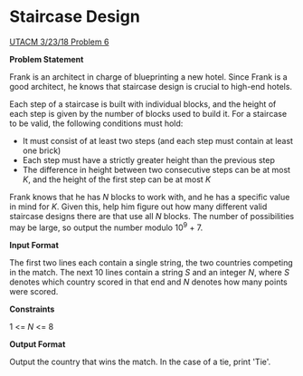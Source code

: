 # Staircase Design
[UTACM 3/23/18 Problem 6](https://www.hackerrank.com/contests/acm-32318/challenges/staircase-design)

**Problem Statement**

Frank is an architect in charge of blueprinting a new hotel. Since Frank is a good architect, he knows that staircase design is crucial to high-end hotels.

Each step of a staircase is built with individual blocks, and the height of each step is given by the number of blocks used to build it. For a staircase to be valid, the following conditions must hold:

- It must consist of at least two steps (and each step must contain at least one brick)
- Each step must have a strictly greater height than the previous step
- The difference in height between two consecutive steps can be at most *K*, and the height of the first step can be at most *K*

Frank knows that he has *N* blocks to work with, and he has a specific value in mind for *K*. Given this, help him figure out how many different valid staircase designs there are that use all *N* blocks. The number of possibilities may be large, so output the number modulo 10<sup>9</sup> + 7.

**Input Format**

The first two lines each contain a single string, the two countries competing in the match. The next 10 lines contain a string *S* and an integer *N*, where *S* denotes which country scored in that end and *N* denotes how many points were scored.

**Constraints**

1 <= *N* <= 8

**Output Format**

Output the country that wins the match. In the case of a tie, print 'Tie'.
